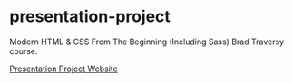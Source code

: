 # presentation-project

Modern HTML & CSS From The Beginning (Including Sass) Brad Traversy course.


[Presentation Project Website](https://reba678.github.io/presentation-project/)
